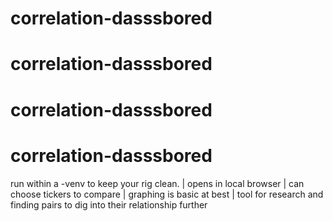 # correlation-dasssbored
# correlation-dasssbored
# correlation-dasssbored
# correlation-dasssbored

run within a -venv to keep your rig clean. |
opens in local browser |
can choose tickers to compare |
graphing is basic at best |
tool for research and finding pairs to dig into their relationship further
